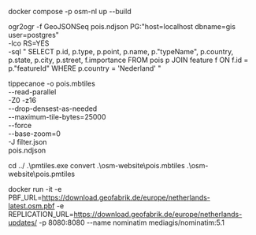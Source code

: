 docker compose -p osm-nl up --build

<!-- step 1 on wsl -->

ogr2ogr -f GeoJSONSeq pois.ndjson PG:"host=localhost dbname=gis user=postgres" \
 -lco RS=YES \
 -sql "
SELECT
p.id,
p.type,
p.point,
p.name,
p.\"typeName\",
p.country,
p.state,
p.city,
p.street,
f.importance
FROM pois p
JOIN feature f ON f.id = p.\"featureId\"
WHERE p.country = 'Nederland'
"

<!-- step 2 on wsl -->

tippecanoe -o pois.mbtiles \
 --read-parallel \
 -Z0 -z16 \
 --drop-densest-as-needed \
 --maximum-tile-bytes=25000 \
 --force \
 --base-zoom=0 \
 -J filter.json \
 pois.ndjson

<!-- step 3 on windows with .\pmtiles.exe in ../  -->

cd ../
.\pmtiles.exe convert .\osm-website\pois.mbtiles .\osm-website\pois.pmtiles

<!-- nominatim -->

docker run -it -e PBF_URL=https://download.geofabrik.de/europe/netherlands-latest.osm.pbf -e REPLICATION_URL=https://download.geofabrik.de/europe/netherlands-updates/ -p 8080:8080 --name nominatim mediagis/nominatim:5.1
